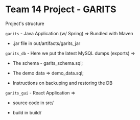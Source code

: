 # Team 14 Project - GARITS

Project's structure

```garits``` - Java Application (w/ Spring) =>  Bundled with Maven

- .jar file in out/artifacts/garits_jar

```garits_db``` - Here we put the latest MySQL dumps (exports) => 

- The schema - garits_schema.sql; 

- The demo data => demo_data.sql;

- Instructions on backuping and restoring the DB

```garits_gui``` - React Application => 

- source code in src/

- build in build/
